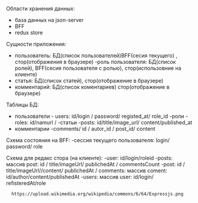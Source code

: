 Области хранения данных:
- база данных на json-server
- BFF
- redux store

Сущности приложения:

- пользователь: БД(список пользователей)BFF(сесия текущего) , стор(отображения в браузере)
-роль пользователя: БД(список ролей), BFF(сесия пользователя с ролью), стор(использовние на клиенте)
- статья: БД(список статей), стор(отображение в браузере)
- комментарий: БД(список коментариев) стор(отображение в браузере)

Таблицы БД:
- пользователи - users: id/login / password/ registed_at/ role_id
-роли -roles: id/namurl /
-статьи -posts: id/title/image_url/ content/published_at
- комментарии -comments/ id / autor_id / post_id/ content

Схема состояния на BFF:
-сессия текущего пользователя: login/ password/ role
 
 Схема для редакс стора (на клиенте):
 -user: id/login/roleid
 -posts: массив post: id / title/imageUrl/ publichedAt / commentsCount
-post:  id / title/imageUrl//content/ publichedAt / comments: массив coment: id/author/content/publishedAt
-users: массив user: id/login/ refisteredAt/role


   
      
      
   

      https://upload.wikimedia.org/wikipedia/commons/6/64/Expressjs.png